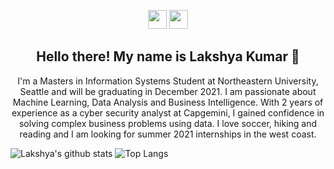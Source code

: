 <p align='center'>
<a href="https://www.linkedin.com/in/lakshyakumar24/"><img height="30" src="https://github.com/stephenajulu/WaylonWalker/blob/main/icon/linkedin.png?raw=true"></a>
<a href="https://lakshyakumar.com/"><img height="30" src="https://raw.githubusercontent.com/kumarlakshya24/kumarlakshya24/main/favicon.ico"></a>
</p>

<h2 align="center">Hello there! My name is Lakshya Kumar 👋</h2>
<p align="center">I'm a Masters in Information Systems Student at Northeastern University, Seattle and will be graduating in December 2021.
I am passionate about Machine Learning, Data Analysis and Business Intelligence.
With 2 years of experience as a cyber security analyst at Capgemini, I gained confidence in solving complex business problems using data. I love soccer, hiking and reading and I am looking for summer 2021 internships in the west coast.
  
  
</p>

<a>![Lakshya's github stats](https://github-readme-stats.vercel.app/api?username=kumarlakshya24&theme=calm&show_icons=true)</a>
<a>![Top Langs](https://github-readme-stats.vercel.app/api/top-langs/?username=kumarlakshya24&theme=calm&layout=compact)</a>
<a>
</a>
<a>
</a>
